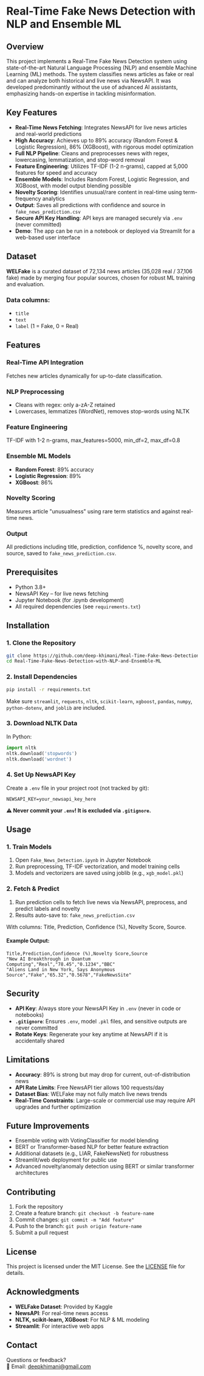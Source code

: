 # Real-Time Fake News Detection with NLP and Ensemble ML

## Overview

This project implements a Real-Time Fake News Detection system using state-of-the-art Natural Language Processing (NLP) and ensemble Machine Learning (ML) methods. The system classifies news articles as fake or real and can analyze both historical and live news via NewsAPI. It was developed predominantly without the use of advanced AI assistants, emphasizing hands-on expertise in tackling misinformation.

## Key Features

- **Real-Time News Fetching**: Integrates NewsAPI for live news articles and real-world predictions
- **High Accuracy**: Achieves up to 89% accuracy (Random Forest & Logistic Regression), 86% (XGBoost), with rigorous model optimization
- **Full NLP Pipeline**: Cleans and preprocesses news with regex, lowercasing, lemmatization, and stop-word removal
- **Feature Engineering**: Utilizes TF-IDF (1-2 n-grams), capped at 5,000 features for speed and accuracy
- **Ensemble Models**: Includes Random Forest, Logistic Regression, and XGBoost, with model output blending possible
- **Novelty Scoring**: Identifies unusual/rare content in real-time using term-frequency analytics
- **Output**: Saves all predictions with confidence and source in `fake_news_prediction.csv`
- **Secure API Key Handling**: API keys are managed securely via `.env` (never committed)
- **Demo**: The app can be run in a notebook or deployed via Streamlit for a web-based user interface

## Dataset

**WELFake** is a curated dataset of 72,134 news articles (35,028 real / 37,106 fake) made by merging four popular sources, chosen for robust ML training and evaluation.

### Data columns:
- `title`
- `text`
- `label` (1 = Fake, 0 = Real)

## Features

### Real-Time API Integration
Fetches new articles dynamically for up-to-date classification.

### NLP Preprocessing
- Cleans with regex: only a-zA-Z retained
- Lowercases, lemmatizes (WordNet), removes stop-words using NLTK

### Feature Engineering
TF-IDF with 1-2 n-grams, max_features=5000, min_df=2, max_df=0.8

### Ensemble ML Models
- **Random Forest**: 89% accuracy
- **Logistic Regression**: 89%
- **XGBoost**: 86%

### Novelty Scoring
Measures article "unusualness" using rare term statistics and against real-time news.

### Output
All predictions including title, prediction, confidence %, novelty score, and source, saved to `fake_news_prediction.csv`.

## Prerequisites

- Python 3.8+
- NewsAPI Key – for live news fetching
- Jupyter Notebook (for .ipynb development)
- All required dependencies (see `requirements.txt`)

## Installation

### 1. Clone the Repository

```bash
git clone https://github.com/deep-khimani/Real-Time-Fake-News-Detection-with-NLP-and-Ensemble-ML.git
cd Real-Time-Fake-News-Detection-with-NLP-and-Ensemble-ML
```

### 2. Install Dependencies

```bash
pip install -r requirements.txt
```

Make sure `streamlit`, `requests`, `nltk`, `scikit-learn`, `xgboost`, `pandas`, `numpy`, `python-dotenv`, and `joblib` are included.

### 3. Download NLTK Data

In Python:

```python
import nltk
nltk.download('stopwords')
nltk.download('wordnet')
```

### 4. Set Up NewsAPI Key

Create a `.env` file in your project root (not tracked by git):

```
NEWSAPI_KEY=your_newsapi_key_here
```

**⚠️ Never commit your `.env`! It is excluded via `.gitignore`.**

## Usage

### 1. Train Models

1. Open `Fake_News_Detection.ipynb` in Jupyter Notebook
2. Run preprocessing, TF-IDF vectorization, and model training cells
3. Models and vectorizers are saved using joblib (e.g., `xgb_model.pkl`)

### 2. Fetch & Predict

1. Run prediction cells to fetch live news via NewsAPI, preprocess, and predict labels and novelty
2. Results auto-save to: `fake_news_prediction.csv`

With columns: Title, Prediction, Confidence (%), Novelty Score, Source.

#### Example Output:

```csv
Title,Prediction,Confidence (%),Novelty Score,Source
"New AI Breakthrough in Quantum Computing","Real","78.45","0.1234","BBC"
"Aliens Land in New York, Says Anonymous Source","Fake","65.32","0.5678","FakeNewsSite"
```

## Security

- **API Key**: Always store your NewsAPI Key in `.env` (never in code or notebooks)
- **`.gitignore`**: Ensures `.env`, model `.pkl` files, and sensitive outputs are never committed
- **Rotate Keys**: Regenerate your key anytime at NewsAPI if it is accidentally shared

## Limitations

- **Accuracy**: 89% is strong but may drop for current, out-of-distribution news
- **API Rate Limits**: Free NewsAPI tier allows 100 requests/day
- **Dataset Bias**: WELFake may not fully match live news trends
- **Real-Time Constraints**: Large-scale or commercial use may require API upgrades and further optimization

## Future Improvements

- Ensemble voting with VotingClassifier for model blending
- BERT or Transformer-based NLP for better feature extraction
- Additional datasets (e.g., LIAR, FakeNewsNet) for robustness
- Streamlit/web deployment for public use
- Advanced novelty/anomaly detection using BERT or similar transformer architectures

## Contributing

1. Fork the repository
2. Create a feature branch: `git checkout -b feature-name`
3. Commit changes: `git commit -m "Add feature"`
4. Push to the branch: `git push origin feature-name`
5. Submit a pull request

## License

This project is licensed under the MIT License. See the [LICENSE](LICENSE) file for details.

## Acknowledgments

- **WELFake Dataset**: Provided by Kaggle
- **NewsAPI**: For real-time news access
- **NLTK, scikit-learn, XGBoost**: For NLP & ML modeling
- **Streamlit**: For interactive web apps

## Contact

Questions or feedback?  
📧 Email: deepkhimani@gmail.com

